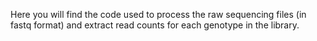 Here you will find the code used to process the raw sequencing files (in fastq format) and extract read counts for each genotype in the library.